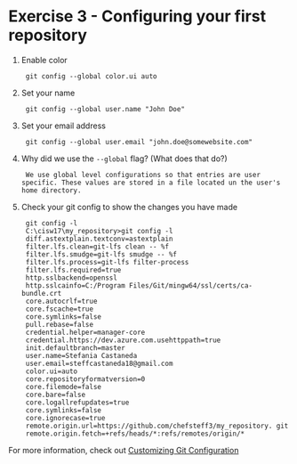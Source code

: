# Exercise 3 - Configuring your first repository

1. Enable color

        git config --global color.ui auto

2. Set your name

        git config --global user.name "John Doe"

3. Set your email address

        git config --global user.email "john.doe@somewebsite.com"

4. Why did we use the `--global` flag?  (What does that do?)
        
        We use global level configurations so that entries are user specific. These values are stored in a file located un the user's home directory.


5. Check your git config to show the changes you have made

        git config -l
        C:\cisw17\my_repository>git config -l
        diff.astextplain.textconv=astextplain
        filter.lfs.clean=git-lfs clean -- %f
        filter.lfs.smudge=git-lfs smudge -- %f
        filter.lfs.process=git-lfs filter-process
        filter.lfs.required=true
        http.sslbackend=openssl
        http.sslcainfo=C:/Program Files/Git/mingw64/ssl/certs/ca-bundle.crt
        core.autocrlf=true
        core.fscache=true
        core.symlinks=false
        pull.rebase=false
        credential.helper=manager-core
        credential.https://dev.azure.com.usehttppath=true
        init.defaultbranch=master
        user.name=Stefania Castaneda
        user.email=steffcastaneda18@gmail.com
        color.ui=auto
        core.repositoryformatversion=0
        core.filemode=false
        core.bare=false
        core.logallrefupdates=true
        core.symlinks=false
        core.ignorecase=true
        remote.origin.url=https://github.com/chefsteff3/my_repository. git
        remote.origin.fetch=+refs/heads/*:refs/remotes/origin/*

For more information, check out [Customizing Git Configuration](https://www.git-scm.com/book/en/v2/Customizing-Git-Git-Configuration)